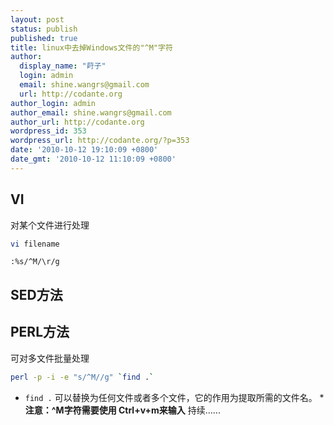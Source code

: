 ```yaml
---
layout: post
status: publish
published: true
title: linux中去掉Windows文件的"^M"字符
author:
  display_name: "莳子"
  login: admin
  email: shine.wangrs@gmail.com
  url: http://codante.org
author_login: admin
author_email: shine.wangrs@gmail.com
author_url: http://codante.org
wordpress_id: 353
wordpress_url: http://codante.org/?p=353
date: '2010-10-12 19:10:09 +0800'
date_gmt: '2010-10-12 11:10:09 +0800'
---
```


## VI

对某个文件进行处理

```bash
vi filename
```

```code
:%s/^M/\r/g
```

## SED方法

## PERL方法

可对多文件批量处理

```bash
perl -p -i -e "s/^M//g" `find .`
```

* `find .` 可以替换为任何文件或者多个文件，它的作用为提取所需的文件名。
***注意：^M字符需要使用 Ctrl+v+m来输入**
持续......